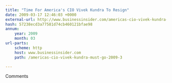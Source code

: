 ```yaml
---
title: "Time For America's CIO Vivek Kundra To Resign"
date: 2009-03-17 12:46:03 +0000
external-url: http://www.businessinsider.com/americas-cio-vivek-kundra-must-go-2009-3
hash: 57238ecd3a77581d74cb460121bfae98
annum:
    year: 2009
    month: 03
url-parts:
    scheme: http
    host: www.businessinsider.com
    path: /americas-cio-vivek-kundra-must-go-2009-3

---
```


Comments
